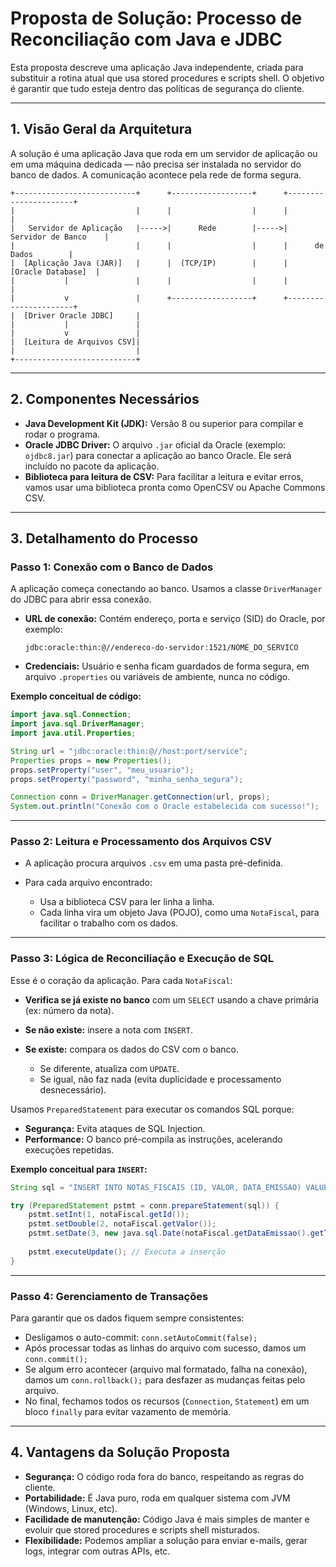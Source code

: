 # Proposta de Solução: Processo de Reconciliação com Java e JDBC

Esta proposta descreve uma aplicação Java independente, criada para substituir a rotina atual que usa stored procedures e scripts shell. O objetivo é garantir que tudo esteja dentro das políticas de segurança do cliente.

---

## 1. Visão Geral da Arquitetura

A solução é uma aplicação Java que roda em um servidor de aplicação ou em uma máquina dedicada — não precisa ser instalada no servidor do banco de dados. A comunicação acontece pela rede de forma segura.

```
+---------------------------+      +------------------+      +----------------------+
|                           |      |                  |      |                      |
|   Servidor de Aplicação   |----->|      Rede        |----->| Servidor de Banco    |
|                           |      |                  |      |      de Dados        |
|  [Aplicação Java (JAR)]   |      |  (TCP/IP)        |      |   [Oracle Database]  |
|           |               |      |                  |      |                      |
|           v               |      +------------------+      +----------------------+
|  [Driver Oracle JDBC]     |
|           |               |
|           v               |
|  [Leitura de Arquivos CSV]|
|                           |
+---------------------------+
```

---

## 2. Componentes Necessários

* **Java Development Kit (JDK):** Versão 8 ou superior para compilar e rodar o programa.
* **Oracle JDBC Driver:** O arquivo `.jar` oficial da Oracle (exemplo: `ojdbc8.jar`) para conectar a aplicação ao banco Oracle. Ele será incluído no pacote da aplicação.
* **Biblioteca para leitura de CSV:** Para facilitar a leitura e evitar erros, vamos usar uma biblioteca pronta como OpenCSV ou Apache Commons CSV.

---

## 3. Detalhamento do Processo

### Passo 1: Conexão com o Banco de Dados

A aplicação começa conectando ao banco. Usamos a classe `DriverManager` do JDBC para abrir essa conexão.

* **URL de conexão:** Contém endereço, porta e serviço (SID) do Oracle, por exemplo:

  ```
  jdbc:oracle:thin:@//endereco-do-servidor:1521/NOME_DO_SERVICO
  ```
* **Credenciais:** Usuário e senha ficam guardados de forma segura, em arquivo `.properties` ou variáveis de ambiente, nunca no código.

**Exemplo conceitual de código:**

```java
import java.sql.Connection;
import java.sql.DriverManager;
import java.util.Properties;

String url = "jdbc:oracle:thin:@//host:port/service";
Properties props = new Properties();
props.setProperty("user", "meu_usuario");
props.setProperty("password", "minha_senha_segura");

Connection conn = DriverManager.getConnection(url, props);
System.out.println("Conexão com o Oracle estabelecida com sucesso!");
```

---

### Passo 2: Leitura e Processamento dos Arquivos CSV

* A aplicação procura arquivos `.csv` em uma pasta pré-definida.
* Para cada arquivo encontrado:

  * Usa a biblioteca CSV para ler linha a linha.
  * Cada linha vira um objeto Java (POJO), como uma `NotaFiscal`, para facilitar o trabalho com os dados.

---

### Passo 3: Lógica de Reconciliação e Execução de SQL

Esse é o coração da aplicação. Para cada `NotaFiscal`:

* **Verifica se já existe no banco** com um `SELECT` usando a chave primária (ex: número da nota).
* **Se não existe:** insere a nota com `INSERT`.
* **Se existe:** compara os dados do CSV com o banco.

  * Se diferente, atualiza com `UPDATE`.
  * Se igual, não faz nada (evita duplicidade e processamento desnecessário).

Usamos `PreparedStatement` para executar os comandos SQL porque:

* **Segurança:** Evita ataques de SQL Injection.
* **Performance:** O banco pré-compila as instruções, acelerando execuções repetidas.

**Exemplo conceitual para `INSERT`:**

```java
String sql = "INSERT INTO NOTAS_FISCAIS (ID, VALOR, DATA_EMISSAO) VALUES (?, ?, ?)";

try (PreparedStatement pstmt = conn.prepareStatement(sql)) {
    pstmt.setInt(1, notaFiscal.getId());
    pstmt.setDouble(2, notaFiscal.getValor());
    pstmt.setDate(3, new java.sql.Date(notaFiscal.getDataEmissao().getTime()));
    
    pstmt.executeUpdate(); // Executa a inserção
}
```

---

### Passo 4: Gerenciamento de Transações

Para garantir que os dados fiquem sempre consistentes:

* Desligamos o auto-commit: `conn.setAutoCommit(false);`
* Após processar todas as linhas do arquivo com sucesso, damos um `conn.commit();`
* Se algum erro acontecer (arquivo mal formatado, falha na conexão), damos um `conn.rollback();` para desfazer as mudanças feitas pelo arquivo.
* No final, fechamos todos os recursos (`Connection`, `Statement`) em um bloco `finally` para evitar vazamento de memória.

---

## 4. Vantagens da Solução Proposta

* **Segurança:** O código roda fora do banco, respeitando as regras do cliente.
* **Portabilidade:** É Java puro, roda em qualquer sistema com JVM (Windows, Linux, etc).
* **Facilidade de manutenção:** Código Java é mais simples de manter e evoluir que stored procedures e scripts shell misturados.
* **Flexibilidade:** Podemos ampliar a solução para enviar e-mails, gerar logs, integrar com outras APIs, etc.

